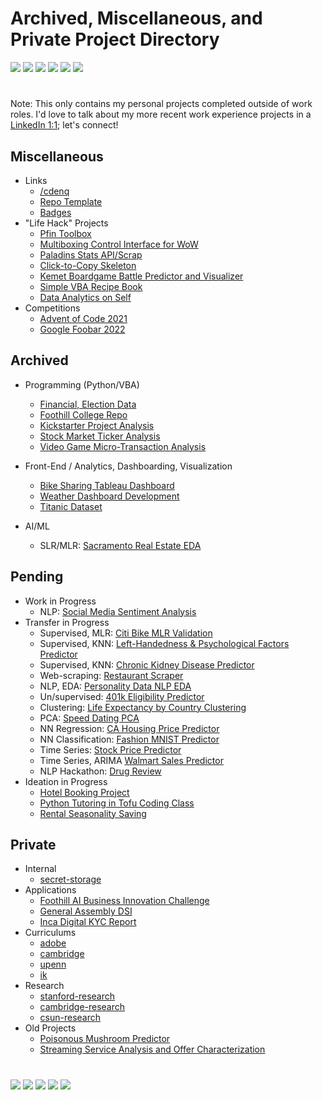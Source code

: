 # Archived, Miscellaneous, and Private Project Directory
<a href ="https://cdenq.github.io/"><img src="https://img.shields.io/badge/Featured on Website-8-brightgreen"></a>
<a href ="https://github.com/cdenq/my-directory"><img src="https://img.shields.io/badge/Completed-20-blueviolet"></a>
<a href ="https://github.com/cdenq/my-other-directory"><img src="https://img.shields.io/badge/Miscellaneous-12-blue"></a>
<a href ="https://github.com/cdenq/my-other-directory"><img src="https://img.shields.io/badge/Archived-9-lightgray"></a>
<a href ="https://github.com/cdenq/my-other-directory"><img src="https://img.shields.io/badge/Pending-17-yellow"></a>
<a href ="https://github.com/cdenq/my-other-directory"><img src="https://img.shields.io/badge/Private-13-red"></a>

#

Note: This only contains my personal projects completed outside of work roles. I'd love to talk about my more recent work experience projects in a [LinkedIn 1:1](https://www.linkedin.com/in/christopherdenq); let's connect!

## Miscellaneous
- Links
    - [/cdenq](https://github.com/cdenq/cdenq)
    - [Repo Template](https://github.com/cdenq/my-template-repo)
    - [Badges](https://github.com/cdenq/markdown-badges)
- "Life Hack" Projects
    - [Pfin Toolbox](https://github.com/cdenq/pfin-tools)
    - [Multiboxing Control Interface for WoW](https://github.com/cdenq/videogame-multi-client-control-interface)
    - [Paladins Stats API/Scrap](https://github.com/cdenq/video-game-performance-scraper-and-web-dashboard)
    - [Click-to-Copy Skeleton](https://github.com/cdenq/click-to-copy-skeleton)
    - [Kemet Boardgame Battle Predictor and Visualizer](https://github.com/cdenq/boardgame-battle-predictor-visualizer)
    - [Simple VBA Recipe Book](https://github.com/cdenq/simple-vba-recipe-book)
    - [Data Analytics on Self](https://github.com/cdenq/data-analysis-on-myself-p1)
- Competitions
    - [Advent of Code 2021](https://github.com/cdenq/my-advent-of-code-2021-solves)
    - [Google Foobar 2022](https://github.com/cdenq/my-google-foobar-solves)

## Archived
- Programming (Python/VBA)
    - [Financial, Election Data](https://github.com/cdenq/financial-and-election-data-programming)
    - [Foothill College Repo](https://github.com/cdenq/my-foothill-college-repo/)
    - [Kickstarter Project Analysis](https://github.com/cdenq/kickstarter-project-analysis)
    - [Stock Market Ticker Analysis](https://github.com/cdenq/stock-market-ticker-analysis)
    - [Video Game Micro-Transaction Analysis](https://github.com/cdenq/video-game-micro-transaction-analysis)

- Front-End / Analytics, Dashboarding, Visualization
    - [Bike Sharing Tableau Dashboard](https://github.com/cdenq/bike-sharing-tableau-dashboard)
    - [Weather Dashboard Development](https://github.com/cdenq/web-dashboard-on-weather-data)
    - [Titanic Dataset](https://github.com/cdenq/titanic_data_eda)

- AI/ML
    - SLR/MLR: [Sacramento Real Estate EDA](https://github.com/cdenq/sacramento-real-estate-eda)

## Pending
- Work in Progress
    - NLP: [Social Media Sentiment Analysis](https://github.com/cdenq/social-media-sentiment-analysis)
- Transfer in Progress
    - Supervised, MLR: [Citi Bike MLR Validation](https://github.com/cdenq/citi-bike-ml-validation)
    - Supervised, KNN: [Left-Handedness & Psychological Factors Predictor](https://github.com/cdenq/left-handedness-and-psychological-factors)
    - Supervised, KNN: [Chronic Kidney Disease Predictor](https://github.com/cdenq/left-handedness-and-psychological-factors)
    - Web-scraping: [Restaurant Scraper](https://github.com/cdenq/restaurant-scraper)
    - NLP, EDA: [Personality Data NLP EDA](https://github.com/cdenq/personality-posts-nlp-eda)
    - Un/supervised: [401k Eligibility Predictor](https://github.com/cdenq/401k-eligibility-predictor)
    - Clustering: [Life Expectancy by Country Clustering](https://github.com/cdenq/country-life-expectancy-clustering)
    - PCA: [Speed Dating PCA](https://github.com/cdenq/speed-dating-pca)
    - NN Regression: [CA Housing Price Predictor](https://github.com/cdenq/california-housing-price-predictor)
    - NN Classification: [Fashion MNIST Predictor](https://github.com/cdenq/fashion-mnist-predictor)
    - Time Series: [Stock Price Predictor](https://github.com/cdenq/stock-predictor-ml)
    - Time Series, ARIMA [Walmart Sales Predictor](https://github.com/cdenq/walmart-sales-arima)
    - NLP Hackathon: [Drug Review](https://github.com/cdenq/drug-review-nlp)
- Ideation in Progress
    - [Hotel Booking Project](https://github.com/cdenq/hotel-booking-platform-data-consulting)
    - [Python Tutoring in Tofu Coding Class](https://github.com/cdenq/tofu-coding-class)
    - [Rental Seasonality Saving](https://github.com/cdenq/seasonality-analysis-for-rental-savings)

## Private
- Internal
    - [secret-storage](https://github.com/cdenq/secret-storage)
- Applications
    - [Foothill AI Business Innovation Challenge](https://github.com/cdenq/foothill-business-innovation-challenge-2022)
    - [General Assembly DSI](https://github.com/cdenq/kickstarter_check)
    - [Inca Digital KYC Report](https://github.com/cdenq/inca-digital-remittance-kyc-report)
- Curriculums
    - [adobe](https://github.com/cdenq/adobe-ga-dsi)
    - [cambridge](https://github.com/cdenq/ml-camp-0-participants)
    - [upenn](https://github.com/cdenq/data-analytics-visualization-2021-penn-bootcamp)
    - [ik](https://github.com/cdenq/interview-kickstart)
- Research
    - [stanford-research](https://github.com/cdenq/stanford-spar-2023)
    - [cambridge-research](https://github.com/cdenq/cambridge-ml-program)
    - [csun-research](https://github.com/cdenq/csun-comp-452-slides)
- Old Projects
    - [Poisonous Mushroom Predictor](https://github.com/cdenq/mushroom-edibility-predictor-web-app)
    - [Streaming Service Analysis and Offer Characterization](https://github.com/cdenq/streaming-service-analysis-and-offer-characterization)

#

<p align="left">
  <a href="https://www.linkedin.com/in/christopherdenq/"><img src="https://img.shields.io/badge/linkedin-%230077B5.svg?&style=for-the-badge&logo=linkedin&logoColor=white"></a>
  <a href="https://github.com/cdenq"><img src="https://img.shields.io/badge/-Github-333?style=for-the-badge&logo=GitHub&logoColor=white"></a>
  <a href="mailto:christopherdenq@gmail.com"><img src="https://img.shields.io/badge/-Gmail-c14438?style=for-the-badge&logo=Gmail&logoColor=white"></a>
  <a href="https://cdenq.github.io/"><img src="https://img.shields.io/badge/website-343434?style=for-the-badge&logo=About.me&logoColor=white"></a>
  <a href="https://discordapp.com/users/122537517835616257"><img src="https://img.shields.io/badge/Discord-7289DA?style=for-the-badge&logo=discord&logoColor=white">
</p>